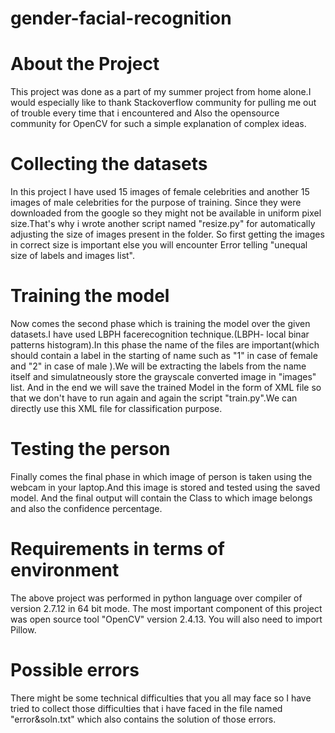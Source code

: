 # gender-facial-recognition
# About the Project
This project was done as a part of my summer project from home alone.I would especially like to thank Stackoverflow community for pulling me out of trouble every time that i encountered and Also the opensource community for OpenCV for such a simple explanation of complex ideas.  
# Collecting the datasets
In this project I have used 15 images of female celebrities and another 15 images of male celebrities for the purpose of training. Since they were downloaded from the google so they might not be available in uniform pixel size.That's why i wrote another script named "resize.py" for automatically adjusting the size of images present in the folder.                                                                       So first getting the images in correct size is important else you will encounter Error telling "unequal size of labels and images list".
# Training the model
Now comes the second phase which is training the model over the given datasets.I have used LBPH facerecognition technique.(LBPH- local binar patterns histogram).In this phase the name of the files are important(which should contain a label in the starting of name such as "1" in case of female  and "2" in case of male ).We will be extracting the labels from the name itself and simulatneously store the grayscale converted image in "images" list. And in the end we will save the trained Model in the form of XML file so that we don't have to run again and again the script "train.py".We can directly use this XML file for classification purpose.
# Testing the person
Finally comes the final phase in which image of person is taken using the webcam in your laptop.And this image is stored and tested using the saved model. And the final output will contain the Class to which image belongs and also the confidence percentage.                         
# Requirements in terms of environment
The above project was performed in python language over compiler of version 2.7.12 in 64 bit  mode.
The most important component of this project was open source tool  "OpenCV" version 2.4.13.
You will also need to import Pillow.
# Possible errors 
There might be some technical difficulties that you all may face so I have tried to collect those difficulties that i have faced in the file named "error&soln.txt"  which also contains the solution of those errors.  

